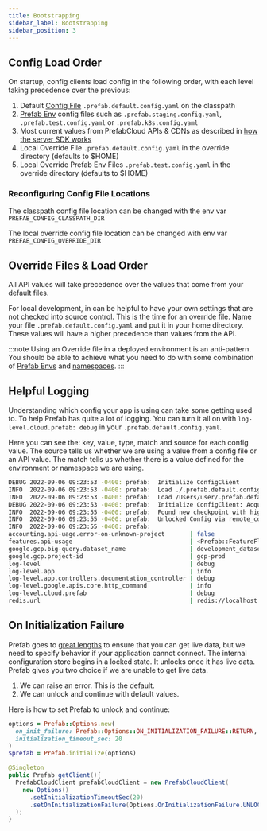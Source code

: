 ```yaml
---
title: Bootstrapping
sidebar_label: Bootstrapping
sidebar_position: 3
---
```


## Config Load Order

On startup, config clients load config in the following order, with each level taking precedence over the previous:

1. Default [Config File](/docs/explanations/concepts/defaults) `.prefab.default.config.yaml` on the classpath
2. [Prefab Env](/docs/explanations/concepts/defaults#prefab-environments) config files such as `.prefab.staging.config.yaml`, `.prefab.test.config.yaml` or `.prefab.k8s.config.yaml`
3. Most current values from PrefabCloud APIs & CDNs as described in [how the server SDK works](/docs/explanations/concepts/server-sdks.md)
4. Local Override File `.prefab.default.config.yaml` in the override directory (defaults to $HOME)
5. Local Override Prefab Env Files `.prefab.test.config.yaml` in the override directory (defaults to $HOME)

### Reconfiguring Config File Locations

The classpath config file location can be changed with the env var `PREFAB_CONFIG_CLASSPATH_DIR`

The local override config file location can be changed with env var `PREFAB_CONFIG_OVERRIDE_DIR`

## Override Files & Load Order

All API values will take precedence over the values that come from your default files.

For local development, in can be helpful to have your own settings that are not checked into source control. This is the time for an
override file. Name your file `.prefab.default.config.yaml` and put it in your home directory. These values will have a higher precedence
than values from the API.

:::note
Using an Override file in a deployed environment is an anti-pattern. You should be able to achieve what you need to do
with some combination of [Prefab Envs](/docs/explanations/concepts/defaults#prefab-environments) and [namespaces](/docs/explanations/concepts/namespaces).
:::

## Helpful Logging

Understanding which config your app is using can take some getting used to. To help Prefab has quite a lot of logging.
You can turn it all on with `log-level.cloud.prefab: debug` in your `.prefab.default.config.yaml`.

Here you can see the: key, value, type, match and source for each config value.
The source tells us whether we are using a value from a config file or an API value.
The match tells us whether there is a value defined for the environment or namespace we are using.

```bash
DEBUG 2022-09-06 09:23:53 -0400: prefab:  Initialize ConfigClient
INFO  2022-09-06 09:23:53 -0400: prefab:  Load ./.prefab.default.config.yaml
INFO  2022-09-06 09:23:53 -0400: prefab:  Load /Users/user/.prefab.default.config.yaml
DEBUG 2022-09-06 09:23:53 -0400: prefab:  Initialize ConfigClient: AcquiredWriteLock
INFO  2022-09-06 09:23:55 -0400: prefab:  Found new checkpoint with highwater id 16621306673926944 from remote_cdn_api in project X environment: Y and namespace: 'myapp.web'
INFO  2022-09-06 09:23:55 -0400: prefab:  Unlocked Config via remote_cdn_api
INFO  2022-09-06 09:23:55 -0400: prefab:
accounting.api-uage.error-on-unknown-project       | false                               | FalseCl | Match: default                 | Source: ./.prefab.default.config.yaml
features.api-usage                                 | <Prefab::FeatureFlag: active: true, | Prefab: | Match: env:Y                   | Source: remote_cdn_api
google.gcp.big-query.dataset_name                  | development_dataset                 | String  | Match: default                 | Source: ./.prefab.default.config.yaml
google.gcp.project-id                              | gcp-prod                            | String  | Match: default                 | Source: ./.prefab.default.config.yaml
log-level                                          | debug                               | String  | Match: default                 | Source: /Users/user/.prefab.default.config.yaml
log-level.app                                      | info                                | String  | Match: default                 | Source: remote_cdn_api
log-level.app.controllers.documentation_controller | debug                               | String  | Match: default                 | Source: /Users/user/.prefab.default.config.yaml
log-level.google.apis.core.http_command            | info                                | String  | Match: default                 | Source: ./.prefab.default.config.yaml
log-level.cloud.prefab                             | debug                               | String  | Match: default                 | Source: ./.prefab.default.config.yaml
redis.url                                          | redis://localhost:6379              | String  | Match: env:Y                   | Source: remote_cdn_api
```

## On Initialization Failure

Prefab goes to [great lengths](resiliency.md) to ensure that you can get live data, but we need to specify behavior if
your application cannot connect. The internal configuration store begins in a locked state. It unlocks once it has live data.
Prefab gives you two choice if we are unable to get live data.

1. We can raise an error. This is the default.
2. We can unlock and continue with default values.

Here is how to set Prefab to unlock and continue:

<Tabs groupId="lang">
<TabItem value="ruby" label="Ruby">

```ruby
options = Prefab::Options.new(
  on_init_failure: Prefab::Options::ON_INITIALIZATION_FAILURE::RETURN,
  initialization_timeout_sec: 20
)
$prefab = Prefab.initialize(options)
```

</TabItem>
<TabItem value="java" label="Java">

```java
@Singleton
public Prefab getClient(){
  PrefabCloudClient prefabCloudClient = new PrefabCloudClient(
    new Options()
      .setInitializationTimeoutSec(20)
      .setOnInitializationFailure(Options.OnInitializationFailure.UNLOCK)
  );
}
```

</TabItem>
</Tabs>
